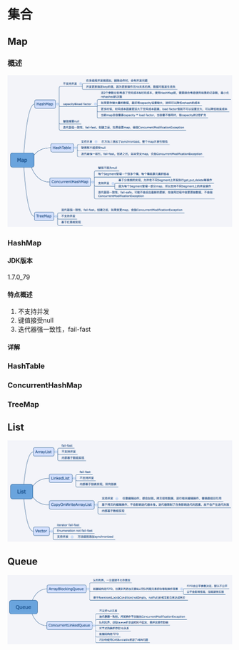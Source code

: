 # 集合
## Map
### 概述
![Map](../../static/map.png)
### HashMap
#### JDK版本
1.7.0_79
#### 特点概述
1.  不支持并发
2.  键值接受null
3.  迭代器强一致性，fail-fast

#### 详解


### HashTable
### ConcurrentHashMap
### TreeMap

## List
![Map](../../static/list.png)

## Queue
![Queue](../../static/queue.png)